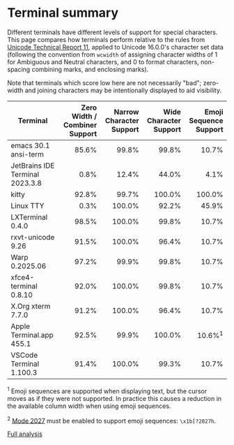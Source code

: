 # Terminal summary

Different terminals have different levels of support for special characters.
This page compares how terminals perform relative to the rules from
[Unicode Technical Report 11](https://www.unicode.org/reports/tr11/), applied
to Unicode 16.0.0's character set data (following the convention
from `wcwidth` of assigning character widths of 1 for Ambiguous and Neutral
characters, and 0 to format characters, non-spacing combining marks, and
enclosing marks).

Note that terminals which score low here are not necessarily "bad"; zero-width
and joining characters may be intentionally displayed to aid visibility.

| Terminal | Zero Width / Combiner Support | Narrow Character Support | Wide Character Support | Emoji Sequence Support |
| -------- | ----------------------------: | -----------------------: | ---------------------: | ---------------------: |
| emacs 30.1 ansi-term | 85.6% | 99.8% | 99.8% | 10.7% |
| JetBrains IDE Terminal 2023.3.8 | 0.8% | 12.4% | 44.0% | 4.1% |
| kitty | 92.8% | 99.7% | 100.0% | 100.0% |
| Linux TTY | 0.3% | 100.0% | 92.2% | 45.9% |
| LXTerminal 0.4.0 | 98.5% | 100.0% | 99.8% | 10.7% |
| rxvt-unicode 9.26 | 91.5% | 100.0% | 96.4% | 10.7% |
| Warp 0.2025.06 | 97.2% | 99.9% | 99.8% | 10.7% |
| xfce4-terminal 0.8.10 | 92.0% | 100.0% | 99.8% | 10.7% |
| X.Org xterm 7.7.0 | 91.2% | 100.0% | 96.4% | 10.7% |
| Apple Terminal.app 455.1 | 92.5% | 99.9% | 100.0% | 10.6%<sup>1</sup> |
| VSCode Terminal 1.100.3 | 91.4% | 100.0% | 99.3% | 10.7% |

<sup>1</sup> Emoji sequences are supported when displaying text, but the cursor
moves as if they were not supported. In practice this causes a reduction in the
available column width when using emoji sequences.

<sup>2</sup> [Mode 2027](https://github.com/contour-terminal/terminal-unicode-core)
must be enabled to support emoji sequences: `\x1b[?2027h`.

[Full analysis](./index.html)
